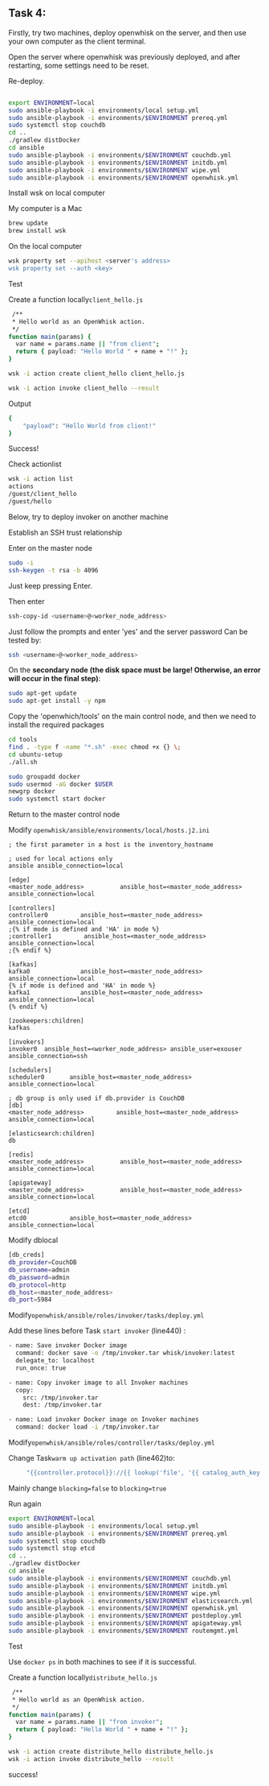 ## Task 4:

Firstly, try two machines, deploy openwhisk on the server, and then use your own computer as the client terminal.

Open the server where openwhisk was previously deployed, and after restarting, some settings need to be reset.

Re-deploy.

```bash

export ENVIRONMENT=local
sudo ansible-playbook -i environments/local setup.yml
sudo ansible-playbook -i environments/$ENVIRONMENT prereq.yml
sudo systemctl stop couchdb
cd ..
./gradlew distDocker
cd ansible
sudo ansible-playbook -i environments/$ENVIRONMENT couchdb.yml
sudo ansible-playbook -i environments/$ENVIRONMENT initdb.yml
sudo ansible-playbook -i environments/$ENVIRONMENT wipe.yml
sudo ansible-playbook -i environments/$ENVIRONMENT openwhisk.yml
```

Install wsk on local computer

My computer is a Mac

```bash
brew update
brew install wsk
```

On the local computer

```bash
wsk property set --apihost <server's address>
wsk property set --auth <key>
```

Test

Create a function locally`client_hello.js`

```bash
 /**
 * Hello world as an OpenWhisk action.
 */
function main(params) {
  var name = params.name || "from client";
  return { payload: "Hello World " + name + "!" };
}

```

```bash
wsk -i action create client_hello client_hello.js
```

```bash
wsk -i action invoke client_hello --result
```

Output

```bash
{
    "payload": "Hello World from client!"
}
```

Success!

Check actionlist

```bash
wsk -i action list
actions
/guest/client_hello                                                    private nodejs:20
/guest/hello                                                           private nodejs:20
```

Below, try to deploy invoker on another machine

Establish an SSH trust relationship

Enter on the master node

```bash
sudo -i
ssh-keygen -t rsa -b 4096
```

Just keep pressing Enter.

Then enter

```bash
ssh-copy-id <username>@<worker_node_address>
```

Just follow the prompts and enter 'yes' and the server password
Can be tested by:

```bash
ssh <username>@<worker_node_address>
```

On the **secondary node (the disk space must be large! Otherwise, an error will occur in the final step)**:

```bash
sudo apt-get update
sudo apt-get install -y npm
```

Copy the 'openwhich/tools' on the main control node, and then we need to install the required packages

```bash
cd tools
find . -type f -name "*.sh" -exec chmod +x {} \;
cd ubuntu-setup
./all.sh
```

```bash
sudo groupadd docker
sudo usermod -aG docker $USER
newgrp docker
sudo systemctl start docker
```

Return to the master control node

Modify `openwhisk/ansible/environments/local/hosts.j2.ini`

```
; the first parameter in a host is the inventory_hostname

; used for local actions only
ansible ansible_connection=local

[edge]
<master_node_address>          ansible_host=<master_node_address> ansible_connection=local

[controllers]
controller0         ansible_host=<master_node_address> ansible_connection=local
;{% if mode is defined and 'HA' in mode %}
;controller1         ansible_host=<master_node_address> ansible_connection=local
;{% endif %}

[kafkas]
kafka0              ansible_host=<master_node_address> ansible_connection=local
{% if mode is defined and 'HA' in mode %}
kafka1              ansible_host=<master_node_address> ansible_connection=local
{% endif %}

[zookeepers:children]
kafkas

[invokers]
invoker0  ansible_host=<worker_node_address> ansible_user=exouser ansible_connection=ssh

[schedulers]
scheduler0       ansible_host=<master_node_address> ansible_connection=local

; db group is only used if db.provider is CouchDB
[db]
<master_node_address>         ansible_host=<master_node_address> ansible_connection=local

[elasticsearch:children]
db

[redis]
<master_node_address>          ansible_host=<master_node_address> ansible_connection=local

[apigateway]
<master_node_address>          ansible_host=<master_node_address> ansible_connection=local

[etcd]
etcd0            ansible_host=<master_node_address> ansible_connection=local
```

Modify dblocal

```bash
[db_creds]
db_provider=CouchDB
db_username=admin
db_password=admin
db_protocol=http
db_host=<master_node_address>
db_port=5984
```

Modify`openwhisk/ansible/roles/invoker/tasks/deploy.yml`

Add these lines before Task `start invoker` (line440) :

```bash
- name: Save invoker Docker image
  command: docker save -o /tmp/invoker.tar whisk/invoker:latest
  delegate_to: localhost
  run_once: true

- name: Copy invoker image to all Invoker machines
  copy:
    src: /tmp/invoker.tar
    dest: /tmp/invoker.tar

- name: Load invoker Docker image on Invoker machines
  command: docker load -i /tmp/invoker.tar
```

Modify`openwhisk/ansible/roles/controller/tasks/deploy.yml`

Change Task`warm up activation path` (line462)to:

```scala
     "{{controller.protocol}}://{{ lookup('file', '{{ catalog_auth_key }}')}}@{{ansible_host}}:{{controller_port}}/api/v1/namespaces/_/actions/invokerHealthTestAction{{controller_index}}?blocking=true&result=false"
```

Mainly change `blocking=false` to `blocking=true`

Run again

```bash
export ENVIRONMENT=local
sudo ansible-playbook -i environments/local setup.yml
sudo ansible-playbook -i environments/$ENVIRONMENT prereq.yml
sudo systemctl stop couchdb
sudo systemctl stop etcd
cd ..
./gradlew distDocker
cd ansible
sudo ansible-playbook -i environments/$ENVIRONMENT couchdb.yml
sudo ansible-playbook -i environments/$ENVIRONMENT initdb.yml
sudo ansible-playbook -i environments/$ENVIRONMENT wipe.yml
sudo ansible-playbook -i environments/$ENVIRONMENT elasticsearch.yml
sudo ansible-playbook -i environments/$ENVIRONMENT openwhisk.yml
sudo ansible-playbook -i environments/$ENVIRONMENT postdeploy.yml
sudo ansible-playbook -i environments/$ENVIRONMENT apigateway.yml
sudo ansible-playbook -i environments/$ENVIRONMENT routemgmt.yml
```

Test

Use `docker ps` in both machines to see if it is successful.

Create a function locally`distribute_hello.js`

```bash
 /**
 * Hello world as an OpenWhisk action.
 */
function main(params) {
  var name = params.name || "from invoker";
  return { payload: "Hello World " + name + "!" };
}

```

```bash
wsk -i action create distribute_hello distribute_hello.js
wsk -i action invoke distribute_hello --result
```

success!
